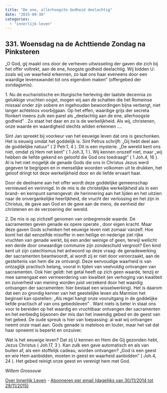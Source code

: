 ```yaml
---
title: "De ene, allerhoogste Godheid deelachtig"
date: "2015-09-30"
categories: 
  - "innerlijk-leven"
---
```


## 331\. Woensdag na de Achttiende Zondag na Pinksteren

„O God, gij maakt ons door de verheven uitwisseling der gaven die zich bij het offer voltrekt, aan de ene, hoogste godheid deelachtig. Wij bidden U: zoals wij uw waarheid erkennen, zo laat ons haar eveneens door een waardige levenswandel tot ons eigendom maken” (offergebed der zondagsmis).

1\. Nu de eucharistische en liturgische herleving der laatste decennia zo gelukkige vruchten oogst, mogen wij aan de schatten die het Romeinse missaal onder zijn sobere en ingehouden bewoordingen bijna verbergt, niet langer achteloos voorbijgaan. Op het effen, waardige grijs der secreta flonkert ineens zulk een parel als „deelachtig aan de ene, allerhoogste godheid” . Zo staat het daar en zo is de werkelijkheid. Als wij, christenen, onze waarde en waardigheid slechts wilden erkennen ….

Sint Jan spreekt bij voorkeur van het eeuwige leven dat ons is geschonken. Het is eeuwig omdat het goddelijk is. Sint Petrus schrijft: „Gij hebt deel aan de goddelijke natuur” ( 2 Petr.1, 4 ). Dit is een mysterie. „De wereld kent ons niet, omdat zij Hem net kent” ( 1 Joh.3, 1 ). Wij kennen onszelf niet, maar „wij hebben de liefde gekend en geloofd die God ons toedraagt” ( 1 Joh.4, 16 ). Al is het niet mogelijk de genade Gods die ons in Christus Jezus werd gegeven te begrijpen en in menselijke woorden volkomen uit te drukken, het geloof dringt tot deze werkelijkheid door en de liefde ervaart haar.

Door de deelname aan het offer wordt deze goddelijke gemeenschap vernieuwd en verinnigd. In de mis is de christelijke werkelijkheid als in een brand- en kernpunt samengevat: de herinnering aan het lijden en het uitzien naar de onvergankelijke heerlijkheid, de vrucht der verlossing en het zijn in Christus, de gave aan God en de gave aan de mens, de eenheid der christenen en de verzoening der wereld.

2\. De mis is op zichzelf genomen van onbegrensde waarde. De sacramenten geven genade ex opere operate , door eigen kracht. Maar deze gaven Gods schenken het eeuwige leven niet zomaar vanzelf. Hoe komt het dat eenzelfde misoffer in een heilige en nederige ziel rijke vruchten van genade werkt, bij een ander weinige of geen, terwijl wellicht een derde door onwaardige communie zijn zondeschuld vergroot? Een kind kent uit zijn catechismus het antwoord op deze vraag: de genadewerking der sacramenten beantwoordt, al wordt zij er niet door veroorzaakt, aan de gesteltenis van hem die ze ontvangt. Deze eenvoudige waarheid is van ontzaglijk practisch belang, vooral in tijden van veelvuldig ontvangen van sacramenten. Ook hier geldt: het getal heeft op zich geen waarde, tenzij er mee samengaat een vermeerdering van kwaliteit (en verhoging van kwaliteit en zuiverheid van mening worden juist verzekerd door het waardig ontvangen der sacramenten: hier bestaat een wisselwerking). Het is daarom dat een zo grondig kenner van het geestelijke leven als Marmion het beginsel kan opstellen: „Als regel hangt onze vooruitgang in de goddelijke liefde practisch af van ons gebedsleven” . Want niets is beter in staat ons voor te bereiden op het waardig en vruchtbaar ontvangen der sacramenten en het eerbiedig bijwonen der mis dan het inwendig gebed en de geest van het gebed. De oude spreuk is hier van toepassing: al wat wij ontvangen neemt onze maat aan. Gods genade is mateloos en louter, maar het vat dat haar opneemt is beperkt en onzuiver.

Wat is het eeuwige leven? Dat zij U kennen en Hem die Gij gezonden hebt, Jezus Christus ( Joh.17, 3 ). Kan zulk een gave automatisch en als van buiten af, als een stoffelijk cadeau, worden ontvangen? „God is een geest en wie Hem aanbidden, moeten in geest en waarheid aanbidden” ( Joh.4, 24 ). Het gebed reinigt onze geest en verenigt hem met God.

_Willem Grossouw_

[Over Innerlijk Leven](/blog/een-jaar-lang-innerlijk-leven-op-geloven-leren/) - [Abonneren per email (dagelijks van 30/11/2014 tot 29/11/2015)](http://eepurl.com/9P3DT)
